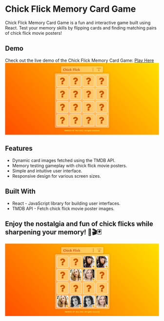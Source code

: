 # Chick Flick Memory Card Game

Chick Flick Memory Card Game is a fun and interactive game built using React. Test your memory skills by flipping cards and finding matching pairs of chick flick movie posters!

## Demo
Check out the live demo of the Chick Flick Memory Card Game: [Play Here](https://chick-flick.netlify.app/)
![Chick Flick Memory Card Game](./preview1.png)

## Features
- Dynamic card images fetched using the TMDB API.
- Memory testing gameplay with chick flick movie posters.
- Simple and intuitive user interface.
- Responsive design for various screen sizes.

## Built With
- React - JavaScript library for building user interfaces.
- TMDB API - Fetch chick flick movie poster images.


## Enjoy the nostalgia and fun of chick flicks while sharpening your memory! 🍿🎬🃏
![Chick Flick Memory Card Game](./preview.png)

